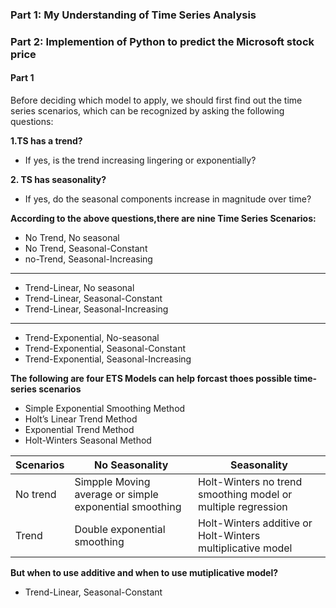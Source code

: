 ### Part 1: My Understanding of Time Series Analysis

### Part 2: Implemention of Python to predict the Microsoft stock price

#### Part 1
Before deciding which model to apply, we should first find out the time series scenarios, which can be recognized by asking the following questions:

**1.TS has a trend?**

+ If yes, is the trend increasing lingering or exponentially?

**2. TS has seasonality?**

+ If yes, do the seasonal components increase in magnitude over time?


**According to the above questions,there are nine Time Series Scenarios:**

+ No Trend, No seasonal
+ No Trend, Seasonal-Constant
+ no-Trend, Seasonal-Increasing
---
+ Trend-Linear, No seasonal
+ Trend-Linear, Seasonal-Constant
+ Trend-Linear, Seasonal-Increasing
---
+ Trend-Exponential, No-seasonal
+ Trend-Exponential, Seasonal-Constant
+ Trend-Exponential, Seasonal-Increasing

**The following are four ETS Models can help forcast thoes possible time-series scenarios**

+ Simple Exponential Smoothing Method
+ Holt’s Linear Trend Method
+ Exponential Trend Method
+ Holt-Winters Seasonal Method

Scenarios | No Seasonality | Seasonality
--- | --- | ---
No trend | Simpple Moving average or simple exponential smoothing | Holt-Winters no trend smoothing model or multiple regression
Trend | Double exponential smoothing | Holt-Winters additive or Holt-Winters multiplicative model

**But when to use additive and when to use mutiplicative model?** 


+ Trend-Linear, Seasonal-Constant
